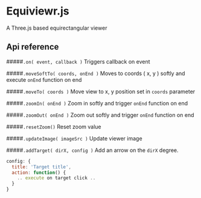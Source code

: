 Equiviewr.js
============

A Three.js based equirectangular viewer

## Api reference

#####`.on( event, callback )`
Triggers callback on event

#####`.moveSoftTo( coords, onEnd )`
Moves to coords ( x, y ) softly and execute `onEnd` function on end

#####`.moveTo( coords )`
Move view to x, y position set in `coords` parameter

#####`.zoomIn( onEnd )`
Zoom in softly and trigger `onEnd` function on end

#####`.zoomOut( onEnd )`
Zoom out softly and trigger `onEnd` function on end

#####`.resetZoom()`
Reset zoom value

#####`.updateImage( imageSrc )`
Update viewer image

#####`.addTarget( dirX, config )`
Add an arrow on the `dirX` degree.
```js
config: {
  title: 'Target title',
  action: function() {
    .. execute on target click ..
  }
}
```

